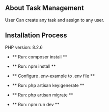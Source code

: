 ## About Task Management

User Can create any task and assign to any user.

## Installation Process

PHP version: 8.2.6

- ** Run: composer install **
- ** Run: npm install **
- ** Configure .env-example to .env file **

- ** Run: php artisan key:generate **
- ** Run: php artisan migrate **

- ** Run: npm run dev **
